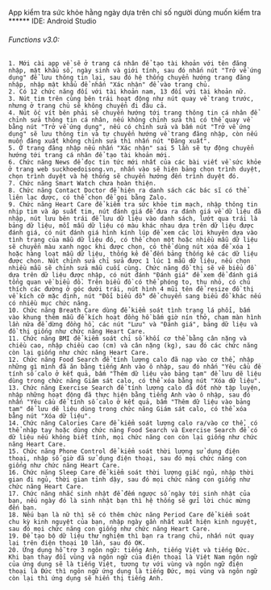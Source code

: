 App kiểm tra sức khỏe hằng ngày dựa trên chỉ số người dùng muốn kiểm tra
******  IDE: Android Studio 
######  Functions v3.0:
	1. Mới cài app về sẽ ở trang cá nhân để tạo tài khoản với tên đăng nhập, mật khẩu số, ngày sinh và giới tính, sau đó nhấn nút "Trở về ứng dụng" để lưu thông tin lại, sau đó hệ thống chuyển hướng trang đăng nhập, nhập mật khẩu để nhấn "Xác nhận" để vào trang chủ.
	2. Có 12 chức năng đối với tài khoản nam, 13 đối với tài khoản nữ.
	3. Nút tim trên cùng bên trái hoạt động như nút quay về trang trước, nhưng ở trang chủ sẽ không chuyển đi đâu cả.
	4. Nút ốc vít bên phải sẽ chuyển hướng tới trang thông tin cá nhân để chỉnh sửa thông tin cá nhân, nếu không chỉnh sửa thì có thể quay về bằng nút "Trở về ứng dụng", nếu có chỉnh sửa và bấm nút "Trở về ứng dụng" sẽ lưu thông tin và tự chuyển hướng về trang đăng nhập, còn nếu muốn đăng xuất không chỉnh sửa thì nhấn nút "Đăng xuất".
	5. Ở trang đăng nhập nếu nhấn "Xác nhận" sai 5 lần sẽ tự động chuyển hướng tới trang cá nhân để tạo tài khoản mới.
	6. Chức năng News để đọc tin tức mới nhất của các bài viết về sức khỏe ở trang web suckhoedoisong.vn, nhấn vào sẽ hiện bảng chọn trình duyệt, chọn trình duyệt và hệ thống sẽ chuyển hướng đến trình duyệt đó.
	7. Chức năng Smart Watch chưa hoàn thiện.
	8. Chức năng Contact Doctor để hiện ra danh sách các bác sĩ có thể liên lạc được, có thể chọn để gọi bằng Zalo.
	9. Chức năng Heart Care để kiểm tra sức khỏe tim mạch, nhập thông tin nhịp tim và áp suất tim, nút đánh giá để đưa ra đánh giá về dữ liệu đã nhập, nút lưu bên trái để lưu dữ liệu vào danh sách, lướt qua trái là bảng dữ liệu, mỗi mẫu dữ liệu có màu khác nhau dựa trên dữ liệu được đánh giá, có nút đánh giá hình kính lúp để xem các lời khuyên dựa vào tình trạng của mẫu dữ liệu đó, có thể chọn một hoặc nhiều mẫu dữ liệu sẽ chuyển màu xanh ngọc khi được chọn, có thể dùng nút xóa để xóa 1 hoặc hàng loạt mẫu dữ liệu, thống kê để đến bảng thống kê các dữ liệu được chọn. Nút chỉnh sửa chỉ sửa được 1 lúc 1 mẫu dữ liệu, nếu chọn nhiều mẫu sẽ chỉnh sửa mẫu cuối cùng. Chức năng đồ thị sẽ vẽ biểu đồ dựa trên dữ liệu được nhập, có nút đánh "Đánh giá" để xem để đánh giá tổng quan về biểu đồ. Trên biểu đồ có thể phóng to, thu nhỏ, có chú thích các đường ở góc dưới trái, nút hình 4 mũi tên để resize đồ thị về kích cỡ mặc định, nút "Đổi biểu đồ" để chuyển sang biểu đồ khác nếu có nhiều mục chức năng.
	10. Chức năng Breath Care dùng để kiểm soát tình trạng lá phổi, bấm vào khung thêm mẫu để kích hoạt đồng hồ bấm giờ nín thở, chạm màn hình lần nữa để dừng đồng hồ, các nút "Lưu" và "Đánh giá", bảng dữ liệu và đồ thị giống như chức năng Heart Care.
	11. Chức năng BMI để kiểm soát chỉ số khối cơ thể bằng cân nặng và chiều cao, nhập chiều cao (cm) và cân nặng (kg), sau đó các chức năng còn lại giống như chức năng Heart Care.
	12. Chức năng Food Search để tính lượng calo đã nạp vào cơ thể, nhập những gì mình đã ăn bằng tiếng Anh vào ô nhập, sau đó nhấn "Yêu cầu để tính số calo ở kết quả, bấm "Thêm dữ liệu vào bảng tạm" để lưu dẽ liệu dùng trong chức năng Giám sát calo, có thể xóa bằng nút "Xóa dữ liệu".
	13. Chức năng Exercise Search để tính lượng calo đã đốt nhờ tập luyện, nhập những hoạt động đã thực hiện bằng tiếng Anh vào ô nhập, sau đó nhấn "Yêu cầu để tính số calo ở kết quả, bấm "Thêm dữ liệu vào bảng tạm" để lưu dẽ liệu dùng trong chức năng Giám sát calo, có thể xóa bằng nút "Xóa dữ liệu".
	14. Chức năng Calories Care để kiểm soát lượng calo ra/vào cơ thể, có thể nhập tay hoặc dùng chức năng Food Search và Exercise Search để có dữ liệu nếu không biết tính, mọi chức năng con còn lại giống như chức năng Heart Care.
	15. Chức năng Phone Control để kiểm soát thời lượng sử dụng điện thoại, nhập số giờ đã sử dụng điện thoại, sau đó mọi chức năng con giống như chức năng Heart Care.
	16. Chức năng Sleep Care để kiểm soát thời lượng giấc ngủ, nhập thời gian đi ngủ, thời gian tỉnh dậy, sau đó mọi chức năng con giống như chức năng Heart Care.
	17. Chức năng nhắc sinh nhật để đếm ngược số ngày tới sinh nhật của bạn, nếu ngày đó là sinh nhật bạn thì hệ thống sẽ gửi lời chúc mừng đến bạn.
	18. Nếu bạn là nữ thì sẽ có thêm chức năng Period Care để kiểm soát chu kỳ kinh nguyệt của bạn, nhập ngày gần nhất xuất hiện kinh nguyệt, sau đó mọi chức năng con giống như chức năng Heart Care.
	19. Để tạo bộ dữ liệu thử nghiệm thì bạn ra trang chủ, nhấn nút quay lại trên điện thoại 10 lần, sau đó OK.
	20. Ứng dụng hỗ trợ 3 ngôn ngữ: tiếng Anh, tiếng Việt và tiếng Đức. Khi bạn thay đổi vùng và ngôn ngữ của điện thoại là Việt Nam ngôn ngữ của ứng dụng sẽ là tiếng Việt, tương tự với vùng và ngôn ngữ điện thoại là Đức thì ngôn ngữ ứng dụng là tiếng Đức, mọi vùng và ngôn ngữ còn lại thì ứng dụng sẽ hiển thị tiếng Anh.

